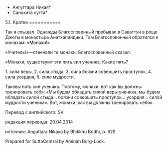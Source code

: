 * Ангуттара Никая*
* Санкхита сутта*

5\.1\. Кратко
\=\=\=\=\=\=\=\=\=\=\=

Так я слышал\. Однажды Благословенный пребывал в Саваттхи в роще Джеты в монастыре Анатхапиндики\. Там Благословенный обратился к монахам: «Монахи\!»

«Учитель\!»—отвечали те монахи\. Благословенный сказал:

«Монахи, существуют эти пять сил ученика\. Какие пять?

1\. сила веры,
2\. сила стыда,
3\. сила боязни совершить проступок,
4\. сила усердия,
5\. сила мудрости\.

Таковы пять сил ученика\. Поэтому, монахи, вот как вы должны тренировать себя: «Мы будем обладать силой веры ученика, мы будем обладать силой стыда… боязни совершить проступок… усердия… силой мудрости ученика»\. Вот, монахи, как вы должны тренировать себя»\.

Перевод с английского: SV

редакция перевода: 20\.04\.2014

источник: Anguttara Nikaya by Bhikkhu Bodhi, p\. 629

Prepared for SuttaCentral by Aminah Borg\-Luck\.